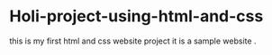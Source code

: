 # Holi-project-using-html-and-css
this is my first html and css website project
it is a sample website . 
